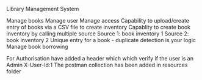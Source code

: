 Library Management System

Manage books
Manage user
Manage access
Capability to upload/create entry of books via a CSV file to create inventory
Capablity to create book inventory by calling multiple source
			Source 1: book inventory 1
			Source 2: book inventory 2
Unique entry for a book - duplicate detection is your logic		
Manage book borrowing

For Authorisation have added a header which which verify if the user is an Admin
X-User-Id:1
The postman collection has been added in resources folder
